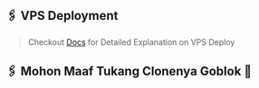 ## 🖇 VPS Deployment

> Checkout [Docs](https://notreallyshikhar.gitbook.io/yukkimusicbot/deployment/local-hosting-or-vps) for Detailed Explanation on VPS Deploy

## 🖇 Mohon Maaf Tukang Clonenya Goblok 🗿
